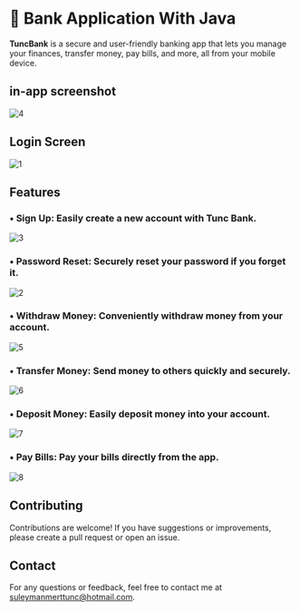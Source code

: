 # 💸 Bank Application With Java 

**TuncBank** is a secure and user-friendly banking app that lets you manage your finances, transfer money, pay bills, and more, all from your mobile device.

## in-app screenshot
![4](https://github.com/user-attachments/assets/cdb88a55-a5ad-4d69-836b-a7addd236742)


## Login Screen 
![1](https://github.com/user-attachments/assets/e83d3cc7-df9b-49d5-a22c-8630f626949b)


## Features

### • Sign Up: Easily create a new account with Tunc Bank.

![3](https://github.com/user-attachments/assets/d3520fb4-a927-4028-98e3-941c840d3ca6)

### • Password Reset: Securely reset your password if you forget it.

![2](https://github.com/user-attachments/assets/0aaf0ef3-c459-438d-8028-8e0d62efff11)

### • Withdraw Money: Conveniently withdraw money from your account.

![5](https://github.com/user-attachments/assets/3709b57f-da1c-40ae-a8db-d00c8691f354)

### • Transfer Money: Send money to others quickly and securely.

![6](https://github.com/user-attachments/assets/d299f572-9d18-4b5b-a072-8fe5b5d280f8)

### • Deposit Money: Easily deposit money into your account.

![7](https://github.com/user-attachments/assets/874c7efd-20bd-4de0-9158-99bdf5e763de)

### • Pay Bills: Pay your bills directly from the app.

![8](https://github.com/user-attachments/assets/55aa225b-437d-4737-9844-2fe889a2d001)


## Contributing
Contributions are welcome! If you have suggestions or improvements, please create a pull request or open an issue.

## Contact
For any questions or feedback, feel free to contact me at suleymanmerttunc@hotmail.com.



